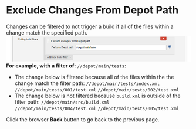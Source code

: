 ﻿# Exclude Changes From Depot Path
Changes can be filtered to not trigger a build if all of the files within a change match the specified path.  
![Exclude Changes From Depot Path](docs/images/pollbuildfilterexcdepotpath.png)
**For example, with a filter of:**
`//depot/main/tests`:
- The change below is filtered because all of the files within the the change match the filter path:
`//depot/main/tests/index.xml`
`//depot/main/tests/001/test.xml`
`//depot/main/tests/002/test.xml`
- The change below is not filtered because `build.xml` is outside of the filter path:
`//depot/main/src/build.xml`
`//depot/main/tests/004/test.xml`
`//depot/main/tests/005/test.xml`

Click the browser **Back** button to go back to the previous page. 
